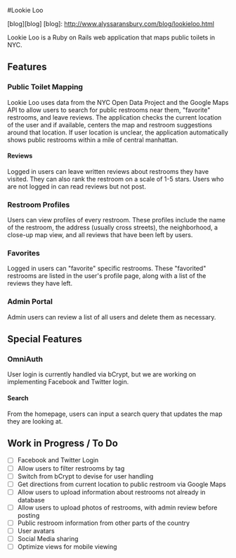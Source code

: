 #Lookie Loo

[blog][blog]
[blog]: http://www.alyssaransbury.com/blog/lookieloo.html

Lookie Loo is a Ruby on Rails web application that maps public toilets in NYC.

## Features

### Public Toilet Mapping
Lookie Loo uses data from the NYC Open Data Project and the Google Maps API to allow users to search for public restrooms near them, "favorite" restrooms, and leave reviews. The application checks the current location of the user and if available, centers the map and restroom suggestions around that location. If user location is unclear, the application automatically shows public restrooms within a mile of central manhattan.

#### Reviews
Logged in users can leave written reviews about restrooms they have visited. They can also rank the restroom on a scale of 1-5 stars. Users who are not logged in can read reviews but not post.

### Restroom Profiles
Users can view profiles of every restroom. These profiles include the name of the restroom, the address (usually cross streets), the neighborhood, a close-up map view, and all reviews that have been left by users.

### Favorites
Logged in users can "favorite" specific restrooms. These "favorited" restrooms are listed in the user's profile page, along with a list of the reviews they have left.

### Admin Portal
Admin users can review a list of all users and delete them as necessary.

## Special Features

### OmniAuth
User login is currently handled via bCrypt, but we are working on implementing Facebook and Twitter login.

#### Search
From the homepage, users can input a search query that updates the map they are looking at.

## Work in Progress / To Do

- [ ] Facebook and Twitter Login
- [ ] Allow users to filter restrooms by tag
- [ ] Switch from bCrypt to devise for user handling
- [ ] Get directions from current location to public restroom via Google Maps
- [ ] Allow users to upload information about restrooms not already in database
- [ ] Allow users to upload photos of restrooms, with admin review before posting
- [ ] Public restroom information from other parts of the country
- [ ] User avatars
- [ ] Social Media sharing
- [ ] Optimize views for mobile viewing
